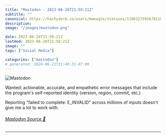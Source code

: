 ```yaml
---
title: "Mastodon - 2023-06-26T21:59:21Z"
subtitle: ""
canonical: https://hachyderm.io/users/mweagle/statuses/110612759267011096
description:
image: "/images/mastodon.png"

date: 2023-06-26T21:59:21Z
lastmod: 2023-06-26T21:59:21Z
image: ""
tags: ["Social Media"]

categories: ["mastodon"]
# generated: 2024-06-21T21:40:31-07:00
---
```

![Mastodon](/images/mastodon.png)

<p>Wanted: actionable, accurate, and empathetic error messages that include the program&#39;s self-reported identity (version, region, commit, etc.)</p><p>Reporting &quot;failed to complete: E_INVALID&quot; across millions of inputs doesn&#39;t give me a lot to work with.</p>


###### [Mastodon Source 🐘](https://hachyderm.io/@mweagle/110612759267011096)

___
